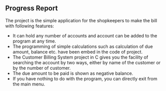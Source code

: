 ## **Progress Report**
The project is the simple application for the shopkeepers to make the bill with following features:
* It can hold any number of accounts and account can be added to the program at any time.
* The programming of simple calculations such as calculation of due amount, balance etc. have been embed in the code of project.
* The Customer Billing System project in C gives you the facility of searching the account by two ways, either by name of the customer or by the number of customer.
* The due amount to be paid is shown as negative balance.
* If you have nothing to do with the program, you can directly exit from the main menu.